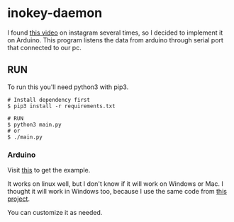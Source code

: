 # inokey-daemon

I found [this video](https://www.youtube.com/watch?v=i6k4VfElN3A) on instagram several times, so I decided to implement it on Arduino.
This program listens the data from arduino through serial port that connected to our pc.

## RUN
To run this you'll need python3 with pip3.

```shell
# Install dependency first
$ pip3 install -r requirements.txt

# RUN
$ python3 main.py
# or
$ ./main.py
```

### Arduino
Visit [this](https://github.com/9d4/inokey-device) to get the example.

It works on linux well, but I don't know if it will work on Windows or Mac. I thought it will work in Windows too, because I use
the same code from [this project](https://github.com/9d4/blink-kboard/tree/main/kboard).

You can customize it as needed.

